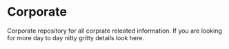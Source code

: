 # Corporate
Corporate repository for all corprate releated information. If you are looking for more day to day nitty gritty details look here.
